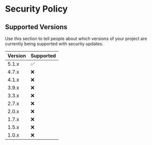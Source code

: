 # Security Policy

## Supported Versions

Use this section to tell people about which versions of your project are
currently being supported with security updates.

| Version | Supported          |
| ------- | ------------------ |
| 5.1.x   | :white_check_mark: |
| 4.7.x   | :x:                |
| 4.1.x   | :x:                |
| 3.9.x   | :x:                |
| 3.3.x   | :x:                |
| 2.7.x   | :x:                |
| 2.0.x   | :x:                |
| 1.7.x   | :x:                |
| 1.5.x   | :x:                |
| 1.0.x   | :x:                |
